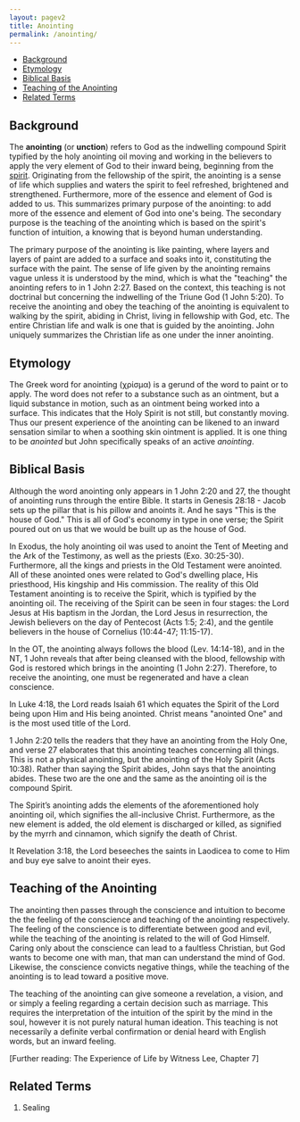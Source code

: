 ```yaml
---
layout: pagev2
title: Anointing
permalink: /anointing/
---
```

- [Background](#background)
- [Etymology](#etymology)
- [Biblical Basis](#biblical-basis)
- [Teaching of the Anointing](#teaching-of-the-anointing)
- [Related Terms](#related-terms)

## Background

The **anointing** (or **unction**) refers to God as the indwelling compound Spirit typified by the holy anointing oil moving and working in the believers to apply the very element of God to their inward being, beginning from the [spirit](../spirit_man). Originating from the fellowship of the spirit, the anointing is a sense of life which supplies and waters the spirit to feel refreshed, brightened and strengthened. Furthermore, more of the essence and element of God is added to us. This summarizes primary purpose of the anointing: to add more of the essence and element of God into one's being. The secondary purpose is the teaching of the anointing which is based on the spirit's function of intuition, a knowing that is beyond human understanding. 

The primary purpose of the anointing is like painting, where layers and layers of paint are added to a surface and soaks into it, constituting the surface with the paint. The sense of life given by the anointing remains vague unless it is understood by the mind, which is what the "teaching" the anointing refers to in 1 John 2:27. Based on the context, this teaching is not doctrinal but concerning the indwelling of the Triune God (1 John 5:20). To receive the anointing and obey the teaching of the anointing is equivalent to walking by the spirit, abiding in Christ, living in fellowship with God, etc. The entire Christian life and walk is one that is guided by the anointing. John uniquely summarizes the Christian life as one under the inner anointing.

## Etymology

The Greek word for anointing (χρίσμα) is a gerund of the word to paint or to apply. The word does not refer to a substance such as an ointment, but a liquid substance in motion, such as an ointment being worked into a surface. This indicates that the Holy Spirit is not still, but constantly moving. Thus our present experience of the anointing can be likened to an inward sensation similar to when a soothing skin ointment is applied. It is one thing to be *anointed* but John specifically speaks of an active *anointing*. 

## Biblical Basis

Although the word anointing only appears in 1 John 2:20 and 27, the thought of anointing runs through the entire Bible. It starts in Genesis 28:18 - Jacob sets up the pillar that is his pillow and anoints it. And he says "This is the house of God." This is all of God's economy in type in one verse; the Spirit poured out on us that we would be built up as the house of God.

In Exodus, the holy anointing oil was used to anoint the Tent of Meeting and the Ark of the Testimony, as well as the priests (Exo. 30:25-30). Furthermore, all the kings and priests in the Old Testament were anointed. All of these anointed ones were related to God's dwelling place, His priesthood, His kingship and His commission. The reality of this Old Testament anointing is to receive the Spirit, which is typified by the anointing oil. The receiving of the Spirit can be seen in four stages: the Lord Jesus at His baptism in the Jordan, the Lord Jesus in resurrection, the Jewish believers on the day of Pentecost  (Acts 1:5; 2:4), and the gentile believers in the house of Cornelius (10:44-47; 11:15-17).

In the OT, the anointing always follows the blood (Lev. 14:14-18), and in the NT, 1 John reveals that after being cleansed with the blood, fellowship with God is restored which brings in the anointing (1 John 2:27). Therefore, to receive the anointing, one must be regenerated and have a clean conscience. 

In Luke 4:18, the Lord reads Isaiah 61 which equates the Spirit of the Lord being upon Him and His being anointed. Christ means "anointed One" and is the most used title of the Lord. 

1 John 2:20 tells the readers that they have an anointing from the Holy One, and verse 27 elaborates that this anointing teaches concerning all things. This is not a physical anointing, but the anointing of the Holy Spirit (Acts 10:38). Rather than saying the Spirit abides, John says that the anointing abides. These two are the one and the same as the anointing oil is the compound Spirit.

The Spirit’s anointing adds the elements of the aforementioned holy anointing oil, which signifies the all-inclusive Christ. Furthermore, as the new element is added, the old element is discharged or killed, as signified by the myrrh and cinnamon, which signify the death of Christ.

It Revelation 3:18, the Lord beseeches the saints in Laodicea to come to Him and buy eye salve to anoint their eyes. 

## Teaching of the Anointing

The anointing then passes through the conscience and intuition to become the the feeling of the conscience and teaching of the anointing respectively. The feeling of the conscience is to differentiate between good and evil, while the teaching of the anointing is related to the will of God Himself. Caring only about the conscience can lead to a faultless Christian, but God wants to become one with man, that man can understand the mind of God. Likewise, the conscience convicts negative things, while the teaching of the anointing is to lead toward a positive move.

The teaching of the anointing can give someone a revelation, a vision, and or simply a feeling regarding a certain decision such as marriage. This requires the interpretation of the intuition of the spirit by the mind in the soul, however it is not purely natural human ideation. This teaching is not necessarily a definite verbal confirmation or denial heard with English words, but an inward feeling.

[Further reading: The Experience of Life by Witness Lee, Chapter 7]

## Related Terms

1. Sealing
